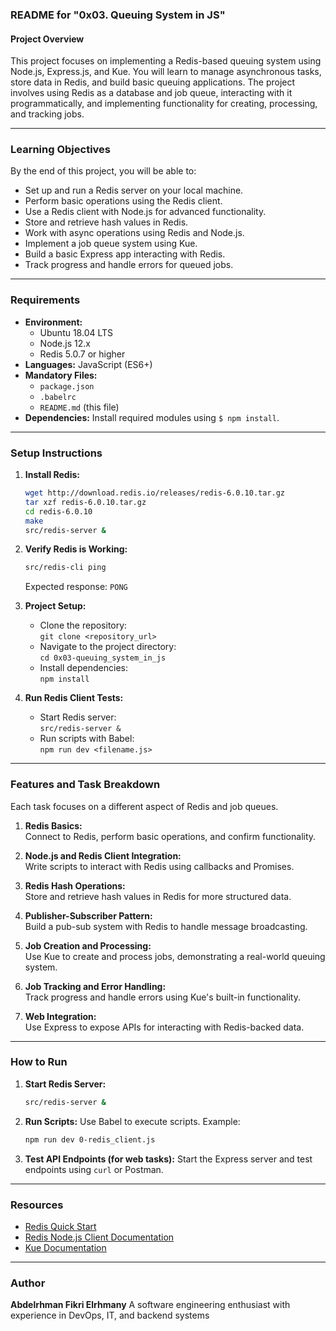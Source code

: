 ### README for "0x03. Queuing System in JS"  

#### Project Overview
This project focuses on implementing a Redis-based queuing system using Node.js, Express.js, and Kue. You will learn to manage asynchronous tasks, store data in Redis, and build basic queuing applications. The project involves using Redis as a database and job queue, interacting with it programmatically, and implementing functionality for creating, processing, and tracking jobs.

---

### Learning Objectives
By the end of this project, you will be able to:
- Set up and run a Redis server on your local machine.
- Perform basic operations using the Redis client.
- Use a Redis client with Node.js for advanced functionality.
- Store and retrieve hash values in Redis.
- Work with async operations using Redis and Node.js.
- Implement a job queue system using Kue.
- Build a basic Express app interacting with Redis.
- Track progress and handle errors for queued jobs.

---

### Requirements
- **Environment:** 
  - Ubuntu 18.04 LTS
  - Node.js 12.x
  - Redis 5.0.7 or higher
- **Languages:** JavaScript (ES6+)
- **Mandatory Files:**
  - `package.json`
  - `.babelrc`
  - `README.md` (this file)
- **Dependencies:** Install required modules using `$ npm install`.

---

### Setup Instructions

1. **Install Redis:**
   ```bash
   wget http://download.redis.io/releases/redis-6.0.10.tar.gz
   tar xzf redis-6.0.10.tar.gz
   cd redis-6.0.10
   make
   src/redis-server &
   ```

2. **Verify Redis is Working:**
   ```bash
   src/redis-cli ping
   ```
   Expected response: `PONG`

3. **Project Setup:**
   - Clone the repository:  
     `git clone <repository_url>`
   - Navigate to the project directory:  
     `cd 0x03-queuing_system_in_js`
   - Install dependencies:  
     `npm install`

4. **Run Redis Client Tests:**
   - Start Redis server:  
     `src/redis-server &`
   - Run scripts with Babel:  
     `npm run dev <filename.js>`

---

### Features and Task Breakdown
Each task focuses on a different aspect of Redis and job queues.

1. **Redis Basics:**  
   Connect to Redis, perform basic operations, and confirm functionality.

2. **Node.js and Redis Client Integration:**  
   Write scripts to interact with Redis using callbacks and Promises.

3. **Redis Hash Operations:**  
   Store and retrieve hash values in Redis for more structured data.

4. **Publisher-Subscriber Pattern:**  
   Build a pub-sub system with Redis to handle message broadcasting.

5. **Job Creation and Processing:**  
   Use Kue to create and process jobs, demonstrating a real-world queuing system.

6. **Job Tracking and Error Handling:**  
   Track progress and handle errors using Kue's built-in functionality.

7. **Web Integration:**  
   Use Express to expose APIs for interacting with Redis-backed data.

---

### How to Run
1. **Start Redis Server:**
   ```bash
   src/redis-server &
   ```

2. **Run Scripts:**
   Use Babel to execute scripts. Example:  
   ```bash
   npm run dev 0-redis_client.js
   ```

3. **Test API Endpoints (for web tasks):**
   Start the Express server and test endpoints using `curl` or Postman.

---

### Resources
- [Redis Quick Start](https://redis.io/docs/getting-started/)
- [Redis Node.js Client Documentation](https://github.com/redis/node-redis)
- [Kue Documentation](https://github.com/Automattic/kue)

---

### Author
**Abdelrhman Fikri Elrhmany**
A software engineering enthusiast with experience in DevOps, IT, and backend systems
